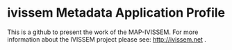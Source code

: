 # ivissem Metadata Application Profile
This is a github to present the work of the MAP-IVISSEM. For more information about the IVISSEM project please see: http://ivissem.net .


